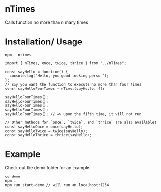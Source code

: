 # nTimes

Calls function no more than *n* many times

# Installation/ Usage

`npm i ntimes`

```
import { nTimes, once, twice, thrice } from "../nTimes";

const sayHello = function() {
  console.log("Hello, you good looking person");
};
// say you want the function to execute no more than four times
const sayHelloFourTimes = nTimes(sayHello, 4);

sayHelloFourTimes();
sayHelloFourTimes();
sayHelloFourTimes();
sayHelloFourTimes();
sayHelloFourTimes(); // => upon the fifth time, it will not run

// Other methods for `once`, `twice`, and `thrice` are also available!
const sayHelloOnce = once(sayHello);
const sayHelloTwice = twice(sayHello);
const sayHelloThrice = thrice(sayHello);
```

# Example
Check out the demo folder for an example.

```
cd demo
npm i
npm run start-demo // will run on localhost:1234
```
